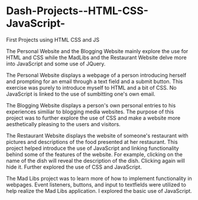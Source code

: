 # Dash-Projects--HTML-CSS-JavaScript-
First Projects using HTML CSS and JS

The Personal Website and the Blogging Website mainly explore the use for HTML and CSS while the MadLibs and the Restaurant Website delve more into JavaScript and some use of JQuery.

The Personal Website displays a webpage of a person introducing herself and prompting for an email through a text field and a submit button. This exercise was purely to introduce myself to HTML and a bit of CSS. No JavaScript is linked to the use of sumbitting one's own email.

The Blogging Website displays a person's own personal entries to his experiences similiar to blogging media websites. The purpose of this project was to further explore the use of CSS and make a website more aesthetically pleasing to the users and visitors.

The Restaurant Website displays the website of someone's restaurant with pictures and descriptions of the food presented at her restaurant. This project helped introduce the use of JavaScript and linking functionality behind some of the features of the website. For example, clicking on the name of the dish will reveal the description of the dish. Clicking again will hide it. Further explored the use of CSS and JavaScript.

The Mad Libs project was to learn more of how to implement functionality in webpages. Event listeners, buttons, and input to textfields were utilized to help realize the Mad Libs application. I explored the basic use of JavaScript.
